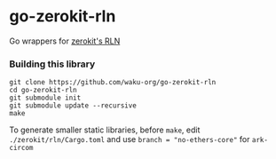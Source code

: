 # go-zerokit-rln

Go wrappers for [zerokit's RLN](https://github.com/vacp2p/zerokit)

### Building this library
```
git clone https://github.com/waku-org/go-zerokit-rln
cd go-zerokit-rln
git submodule init
git submodule update --recursive
make
```

To generate smaller static libraries, before `make`, edit `./zerokit/rln/Cargo.toml` and use `branch = "no-ethers-core"` for `ark-circom`

